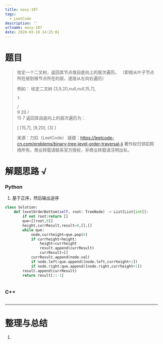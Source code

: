 ```yaml
---
title: easy-107
tags:
  - LeetCode
description: ''
urlname: easy-107
date: 2020-03-10 14:25:01
---
```


# 题目

> 给定一个二叉树，返回其节点值自底向上的层次遍历。 （即按从叶子节点所在层到根节点所在的层，逐层从左向右遍历）
>
> 例如：
> 给定二叉树 [3,9,20,null,null,15,7],
>
>     3
>    / \
>   9  20
>     /  \
>    15   7
> 返回其自底向上的层次遍历为：
>
> [
>   [15,7],
>   [9,20],
>   [3]
> ]
>
> 来源：力扣（LeetCode）
> 链接：https://leetcode-cn.com/problems/binary-tree-level-order-traversal-ii
> 著作权归领扣网络所有。商业转载请联系官方授权，非商业转载请注明出处。



# 解题思路 √

### Python

1. 基于正序，然后输出逆序

```python
class Solution:
    def levelOrderBottom(self, root: TreeNode) -> List[List[int]]:
        if not root:return []
        que=[[root,0]]
        height,currResult,result=0,[],[]
        while que:
            node,currheight=que.pop(0)
            if currheight>height:
                height=currheight
                result.append(currResult)
                currResult=[]
            currResult.append(node.val)
            if node.left:que.append([node.left,currheight+1])
            if node.right:que.append([node.right,currheight+1])
        result.append(currResult)
        return result[::-1]
```


```python

```



### C++

```cpp

```

---



# 整理与总结

1. 


